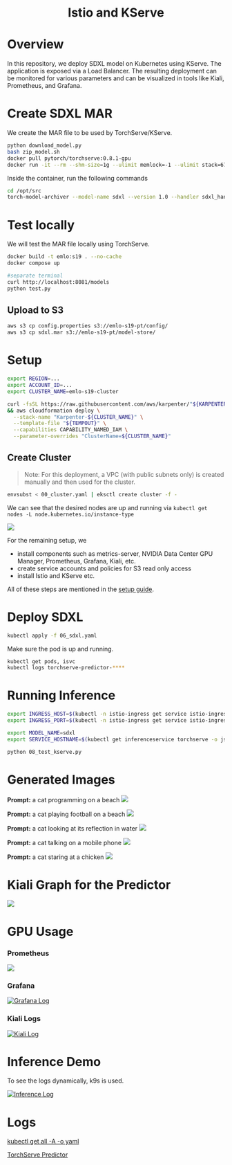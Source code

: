 <div align="center">

# Istio and KServe

</div>

# Overview
In this repository, we deploy SDXL model on Kubernetes using KServe. The application is exposed via a Load Balancer. The resulting deployment can be monitored for various parameters and can be visualized in tools like Kiali, Prometheus, and Grafana.

# Create SDXL MAR

We create the MAR file to be used by TorchServe/KServe.


```bash
python download_model.py 
bash zip_model.sh
docker pull pytorch/torchserve:0.8.1-gpu
docker run -it --rm --shm-size=1g --ulimit memlock=-1 --ulimit stack=67108864 --gpus all -v `pwd`:/opt/src pytorch/torchserve:0.8.1-gpu bash
```

Inside the container, run the following commands

```bash
cd /opt/src
torch-model-archiver --model-name sdxl --version 1.0 --handler sdxl_handler.py --extra-files sdxl-1.0-model.zip -r requirements.txt
```

# Test locally

We will test the MAR file locally using TorchServe.


```bash
docker build -t emlo:s19 . --no-cache 
docker compose up

#separate terminal
curl http://localhost:8081/models
python test.py
```

## Upload to S3

```bash
aws s3 cp config.properties s3://emlo-s19-pt/config/
aws s3 cp sdxl.mar s3://emlo-s19-pt/model-store/
```


# Setup


```bash
export REGION=...
export ACCOUNT_ID=...
export CLUSTER_NAME=emlo-s19-cluster
```


```bash
curl -fsSL https://raw.githubusercontent.com/aws/karpenter/"${KARPENTER_VERSION}"/website/content/en/preview/getting-started/getting-started-with-karpenter/cloudformation.yaml  > $(mktemp) \
&& aws cloudformation deploy \
  --stack-name "Karpenter-${CLUSTER_NAME}" \
  --template-file "${TEMPOUT}" \
  --capabilities CAPABILITY_NAMED_IAM \
  --parameter-overrides "ClusterName=${CLUSTER_NAME}"
```

## Create Cluster
>Note: For this deployment, a VPC (with public subnets only) is created manually and then used for the cluster.

```bash
envsubst < 00_cluster.yaml | eksctl create cluster -f -
```


We can see that the desired nodes are up and running via  `kubectl get nodes -L node.kubernetes.io/instance-type`

![](./images/01_nodes.png)

For the remaining setup, we
- install components such as metrics-server, NVIDIA Data Center GPU Manager, Prometheus, Grafana, Kiali, etc.
- create service accounts and policies for S3 read only access
- install Istio and KServe etc.


All of these steps are mentioned in the [setup guide](./setup.md).

# Deploy SDXL



```bash
kubectl apply -f 06_sdxl.yaml
```

Make sure the pod is up and running.

```bash
kubectl get pods, isvc
kubectl logs torchserve-predictor-****
```

# Running Inference

```bash
export INGRESS_HOST=$(kubectl -n istio-ingress get service istio-ingress -o jsonpath='{.status.loadBalancer.ingress[0].hostname}')
export INGRESS_PORT=$(kubectl -n istio-ingress get service istio-ingress -o jsonpath='{.spec.ports[?(@.name=="http2")].port}')

export MODEL_NAME=sdxl
export SERVICE_HOSTNAME=$(kubectl get inferenceservice torchserve -o jsonpath='{.status.url}' | cut -d "/" -f 3)
```



```bash
python 08_test_kserve.py
```




# Generated Images

**Prompt:** a cat programming on a beach
![](./outputs/out.jpg)

**Prompt:** a cat playing football on a beach
![](./outputs/out1.jpg)

**Prompt:** a cat looking at its reflection in water
![](./outputs/out2.jpg)

**Prompt:** a cat talking on a mobile phone
![](./outputs/out3.jpg)

**Prompt:** a cat staring at a chicken
![](./outputs/out4.jpg)


# Kiali Graph for the Predictor

![](./images/02_kiali_graph1.png)


# GPU Usage

### Prometheus
![](./images/03_prometheus.png)


### Grafana
[![Grafana Log](https://img.youtube.com/vi/VINH4e3zUZU/hqdefault.jpg)](https://www.youtube.com/embed/VINH4e3zUZU)


### Kiali Logs

[![Kiali Log](https://img.youtube.com/vi/qQDsI94ylvA/hqdefault.jpg)](https://www.youtube.com/embed/qQDsI94ylvA)



# Inference Demo

To see the logs dynamically, k9s is used.

[![Inference Log](https://img.youtube.com/vi/NfLpZzUyMJc/hqdefault.jpg)](https://www.youtube.com/embed/NfLpZzUyMJc)


# Logs

[kubectl get all -A  -o yaml](./logs/output.md)

[TorchServe Predictor](./logs/default-torchserve-predictor.md)
